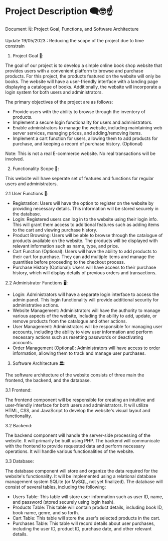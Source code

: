 # Project Description 🗨️🤓☝️ 

Document 🗒️: Project Goal, Functions, and Software Architecture


Update 19/05/2023 : Reducing the scope of the project due to time constrain

1. Project Goal 🏹:

The goal of our project is to develop a simple online book shop website that provides users with a convenient platform to browse and purchase products. For this project, the products featured on the website will only be books. The website will have a user-friendly interface with a landing page displaying a catalogue of books. Additionally, the website will incorporate a login system for both users and administrators. 

The primary objectives of the project are as follows:
- Provide users with the ability to browse through the inventory of products.
- Implement a secure login functionality for users and administrators.
- Enable administrators to manage the website, including maintaining web server services, managing prices, and adding/removing items.
- Implement a cart function for users, allowing them to add products for purchase, and keeping a record of purchase history. (Optional)

Note: This is not a real E-commerce website. No real transactions will be involved.


2. Functionality Scope 🔎:

This website will have seperate set of features and functions for regular users and administrators.

2.1 User Functions 👤:
- Registration: Users will have the option to register on the website by providing necessary details. This information will be stored securely in the database.
- Login: Registered users can log in to the website using their login info. This will grant them access to additional features such as adding items to the cart and viewing purchase history.
- Product Browsing: Users will be able to browse through the catalogue of products available on the website. The products will be displayed with relevant information such as name, type, and price.
- Cart Function (Optional): Users will have the ability to add products to their cart for purchase. They can add multiple items and manage the quantities before proceeding to the checkout process.
- Purchase History (Optional): Users will have access to their purchase history, which will display details of previous orders and transactions.

2.2 Administrator Functions 🖥️:
- Login: Administrators will have a separate login interface to access the admin panel. This login functionality will provide additional security for administrative actions.
- Website Management: Administrators will have the authority to manage various aspects of the website, including the ability to add, update, or remove products from the catalogue and other actions.
- User Management: Administrators will be responsible for managing user accounts, including the ability to view user information and perform necessary actions such as resetting passwords or deactivating accounts.
- Order Management (Optional): Administrators will have access to order information, allowing them to track and manage user purchases.


3. Software Architecture 🏛️:

The software architecture of the website consists of three main the frontend, the backend, and the database.

3.1 Frontend:

The frontend component will be responsible for creating an intuitive and user-friendly interface for both users and administrators. It will utilize HTML, CSS, and JavaScript to develop the website's visual layout and functionality. 

3.2 Backend:

The backend component will handle the server-side processing of the website. It will primarily be built using PHP. The backend will communicate with the frontend to provide requested data and perform necessary operations. It will handle various functionalities of the website.

3.3 Database:

The database component will store and organize the data required for the website's functionality. It will be implemented using a relational database management system SQLite (or MySQL, not yet finalized). The database will consist of several tables, including the following:

- Users Table: This table will store user information such as user ID, name, and password (stored securely using login hash).
- Products Table: This table will contain product details, including book ID, book name, genre, and so forth.
- Cart Table: This table will store the user's selected products in the cart.
- Purchases Table: This table will record details about user purchases, including the user ID, product ID, purchase date, and other relevant details.
